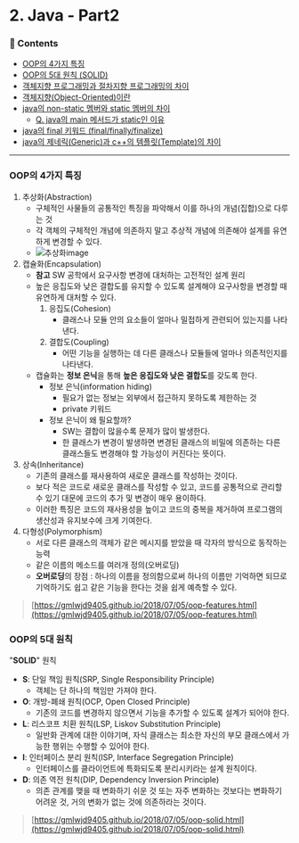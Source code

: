 # 2. Java - Part2
### :book: Contents
* [OOP의 4가지 특징](#OOP의-4가지-특징)
* [OOP의 5대 원칙 (SOLID)](#OOP의-5대-원칙)
* [객체지향 프로그래밍과 절차지향 프로그래밍의 차이](#객체지향-프로그래밍과-절차지향-프로그래밍의-차이)
* [객체지향(Object-Oriented)이란](#객체지향(Object-Oriented)이란)
* [java의 non-static 멤버와 static 멤버의 차이](#java의-non-static-멤버와-static-멤버의-차이)
  * [Q. java의 main 메서드가 static인 이유](#)
* [java의 final 키워드 (final/finally/finalize)](#java의-final-키워드-(final/finally/finalize))
* [java의 제네릭(Generic)과 c++의 템플릿(Template)의 차이](#java의-제네릭(Generic)과-c++의-템플릿(Template)의-차이)

---

### OOP의 4가지 특징
1. 추상화(Abstraction)
    * 구체적인 사물들의 공통적인 특징을 파악해서 이를 하나의 개념(집합)으로 다루는 것
    * 각 객체의 구체적인 개념에 의존하지 말고 추상적 개념에 의존해야 설계를 유연하게 변경할 수 있다.
    * ![추상화image](https://gmlwjd9405.github.io/images/oop-features/abstract.png)
2. 캡슐화(Encapsulation)
    * **참고** SW 공학에서 요구사항 변경에 대처하는 고전적인 설계 원리
    * 높은 응집도와 낮은 결합도를 유지할 수 있도록 설계해야 요구사항을 변경할 때 유연하게 대처할 수 있다.
      1. 응집도(Cohesion)
         * 클래스나 모듈 안의 요소들이 얼마나 밀접하게 관련되어 있는지를 나타낸다.
      2. 결합도(Coupling)
         * 어떤 기능을 실행하는 데 다른 클래스나 모듈들에 얼마나 의존적인지를 나타낸다. 
    * 캡슐화는 **정보 은닉**을 통해 **높은 응집도와 낮은 결합도**를 갖도록 한다.
      * 정보 은닉(information hiding)
        * 필요가 없는 정보는 외부에서 접근하지 못하도록 제한하는 것
        * private 키워드
      * 정보 은닉이 왜 필요할까?
        * SW는 결합이 많을수록 문제가 많이 발생한다.
        * 한 클래스가 변경이 발생하면 변경된 클래스의 비밀에 의존하는 다른 클래스들도 변경해야 할 가능성이 커진다는 뜻이다. 
3. 상속(Inheritance)
    * 기존의 클래스를 재사용하여 새로운 클래스를 작성하는 것이다.
    * 보다 적은 코드로 새로운 클래스를 작성할 수 있고, 코드를 공통적으로 관리할 수 있기 대문에 코드의 추가 및 변경이 매우 용이하다.
    * 이러한 특징은 코드의 재사용성을 높이고 코드의 중복을 제거하여 프로그램의 생산성과 유지보수에 크게 기여한다.
4. 다형성(Polymorphism)
    * 서로 다른 클래스의 객체가 같은 메시지를 받았을 때 각자의 방식으로 동작하는 능력
    * 같은 이름의 메소드를 여러개 정의(오버로딩)
    * **오버로딩**의 장점 : 하나의 이름을 정의함으로써 하나의 이름만 기억하면 되므로 기억하기도 쉽고 같은 기능을 한다는 것을 쉽게 예측할 수 있다.
> [https://gmlwjd9405.github.io/2018/07/05/oop-features.html](https://gmlwjd9405.github.io/2018/07/05/oop-features.html)

### OOP의 5대 원칙
"**SOLID**" 원칙
* **S**: 단일 책임 원칙(SRP, Single Responsibility Principle)
  * 객체는 단 하나의 책임만 가져야 한다.
* **O**: 개방-폐쇄 원칙(OCP, Open Closed Principle)
  * 기존의 코드를 변경하지 않으면서 기능을 추가할 수 있도록 설계가 되어야 한다.
* **L**: 리스코프 치환 원칙(LSP, Liskov Substitution Principle)
  * 일반화 관계에 대한 이야기며, 자식 클래스는 최소한 자신의 부모 클래스에서 가능한 행위는 수행할 수 있어야 한다.
* **I**: 인터페이스 분리 원칙(ISP, Interface Segregation Principle)
  * 인터페이스를 클라이언트에 특화되도록 분리시키라는 설계 원칙이다.
* **D**: 의존 역전 원칙(DIP, Dependency Inversion Principle)
  * 의존 관계를 맺을 때 변화하기 쉬운 것 또는 자주 변화하는 것보다는 변화하기 어려운 것, 거의 변화가 없는 것에 의존하라는 것이다.
> [https://gmlwjd9405.github.io/2018/07/05/oop-solid.html](https://gmlwjd9405.github.io/2018/07/05/oop-solid.html)
